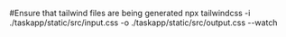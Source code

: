#Ensure that tailwind files are being generated
npx tailwindcss -i ./taskapp/static/src/input.css -o ./taskapp/static/src/output.css --watch